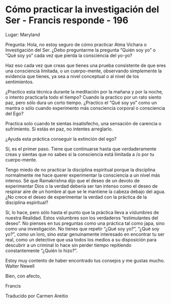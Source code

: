 # Cómo practicar la investigación del Ser - Francis responde - 196

Lugar: Maryland

Pregunta: Hola, no estoy seguro de cómo practicar Atma Vichara o Investigación del Ser. ¿Debo preguntarme la pregunta “Quién soy yo” o “Qué soy yo” cada vez que pierda la consciencia del yo-yo?

Haz eso cada vez que creas que tienes una prueba consistente de que eres una consciencia limitada, o un cuerpo-mente, observando simplemente la evidencia que tienes, ya sea a nivel conceptual o al nivel de los sentimientos.

¿Practico esta técnica durante la meditación por la mañana y por la noche, o intento practicarla todo el tiempo? Cuando la practico por un rato siento paz, pero sólo dura un corto tiempo. ¿Practico el “Qué soy yo” como un mantra o sólo cuando experimento más consciencia corporal o consciencia del Ego?

Practica solo cuando te sientas insatisfecho, una sensación de carencia o sufrimiento. Si estás en paz, no intentes arreglarlo.

¿Ayuda esta práctica conseguir la extinción del ego?

Sí, es el primer paso. Tiene que continuarse hasta que verdaderamente creas y sientas que no sabes si la consciencia está limitada a /o por tu cuerpo-mente.

Tengo miedo de no practicar la disciplina espiritual porque la disciplina normalmente me hace querer experimentar la consciencia a un nivel más intenso. Sé que Ramakrishna dijo que el deseo de un devoto de experimentar Dios o la verdad debería ser tan intenso como el deseo de respirar aire de un hombre al que se le mantiene la cabeza debajo del agua. ¿No crece el deseo de experimentar la verdad con la práctica de la disciplina espiritual?

Sí, lo hace, pero sólo hasta el punto que la práctica lleva a vislumbres de nuestra Realidad. Estos vislumbres son los verdaderos “estimulantes del deseo”. No pienses en tus preguntas como una práctica tal como japa, sino como una investigación. No tienes que repetir “¿Qué soy yo?”, “¿Qué soy yo?”, como un loro, sino estar genuinamente interesado en encontrar tu ser real, como un detective que usa todos los medios a su disposición para descubrir a un criminal lo hace sin perder tiempo repitiendo constantemente “¿Quién lo hizo?”.

Estoy muy contento de haber encontrado tus consejos y me gustas mucho. Walter Newell

Bien, con afecto, 

Francis

Traducido por Carmen Areitio

